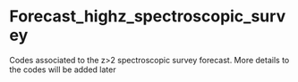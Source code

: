 # Forecast_highz_spectroscopic_survey

Codes associated to the z>2 spectroscopic survey forecast. 
More details to the codes will be added later

